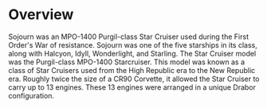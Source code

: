 # Overview
Sojourn was an MPO-1400 Purgil-class Star Cruiser used during the First Order's War of resistance.
Sojourn was one of the five starships in its class, along with Halcyon, Idyll, Wonderlight, and Starling.
The Star Cruiser model was the Purgil-class MPO-1400 Starcruiser.
This model was known as a class of Star Cruisers used from the High Republic era to the New Republic era.
Roughly twice the size of a CR90 Corvette, it allowed the Star Cruiser to carry up to 13 engines.
These 13 engines were arranged in a unique Drabor configuration.